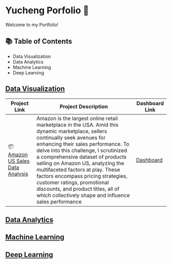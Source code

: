 # Yucheng Porfolio 💼

Welcome to my Portfolio!

## 📚 Table of Contents
- Data Visualization
- Data Analytics
- Machine Learning
- Deep Learning

## [Data Visualization]()
| Project Link | Project Description | Dashboard Link
| ---| --- | --- |
| 📦 [Amazon US Sales Data Analysis]() | Amazon is the largest online retail marketplace in the USA. Amid this dynamic marketplace, sellers continually seek avenues for enhancing their sales performance. To delve into this challenge, I scrutinized a comprehensive dataset of products selling on Amazon US, analyzing the multifaceted factors at play. These factors encompass pricing strategies, customer ratings, promotional discounts, and product titles, all of which collectively shape and influence sales performance | [Dashboard](https://public.tableau.com/shared/BXPGBPB7P?:display_count=n&:origin=viz_share_link)


## [Data Analytics]()

## [Machine Learning]()

## [Deep Learning]()



<!-- 
| Command | Description |
| --- | --- |
| git status | List all new or modified files |
| git diff | Show file differences that haven't been staged |
--!>
